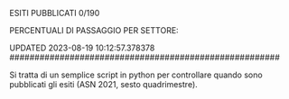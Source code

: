 ESITI PUBBLICATI 0/190 

PERCENTUALI DI PASSAGGIO PER SETTORE:

UPDATED 2023-08-19 10:12:57.378378
###################################################### 

Si tratta di un semplice script in python per controllare quando sono pubblicati gli esiti (ASN 2021, sesto quadrimestre).

